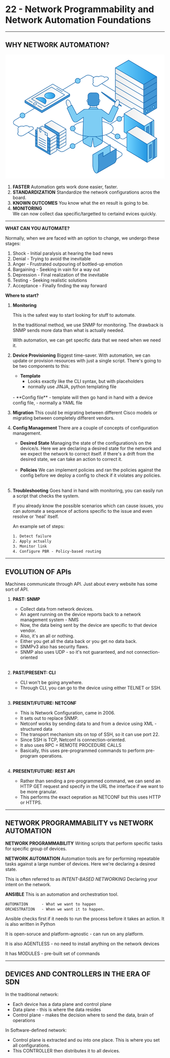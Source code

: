 
# 22 - Network Programmability and Network Automation Foundations #
________________________________________________________

<!-- 2021-01-14 01:47:21 -->

## WHY NETWORK AUTOMATION? ##

<p align=center>
    <img src="../Images/network-automation.png">
</p>

1. **FASTER**
    Automation gets work done easier, faster.
    <br>
2. **STANDARDIZATION** 
    Standardize the network configurations acros the board.
    <br>
3. **KNOWN OUTCOMES** 
    You know what the en result is going to be.
    <br>
4. **MONITORING**  
    We can now collect daa specific/targetted to certaind evices quickly.
______________________________________________________________

**WHAT CAN YOU AUTOMATE?**

Normally, when we are faced with an option to change, we undergo these stages:

1. Shock            - Initial paralysis at hearing the bad news
2. Denial           - Trying to avoid the inevitable
3. Anger            - Frustrated outpouring of bottled-up emotion
4. Bargaining       - Seeking in vain for a way out 
5. Depression       - Final realization of the inevitable
6. Testing          - Seeking realistic solutions
7. Acceptance       - Finally finding the way forward

**Where to start?**

1.  **Monitoring**
    
    This is the safest way to start looking for stuff to automate.

    In the traditional method, we use SNMP for monitoring. 
    The drawback is SNMP sends more data than what is actually needed. 
    
    With automation, we can get specific data that we need when we need it.
    <br>

2.  **Device Provisioning**
    Biggest time-saver. With automation, we can update or provision resources with just a single script. There's going to be two components to this:
    <br>
    - **Template**      
        - Looks exactly like the CLI syntax, but with placeholders
        - normally use JINJA, python templating file
    <br>
    - **Config file**   
        - template will then go hand in hand with a device config file,
        - normally a YAML file
    <br>

3.  **Migration**
    This could be migrating between different Cisco models or migrating between completely different vendors.
    <br>
4.  **Config Management**
    There are a couple of concepts of configuration management.
    <br>

    - **Desired State**
        Managing the state of the configuration/s on the device/s.
        Here we are declaring a desired state for the network and we expect the network 
        to correct itself. if there's a drift from the desired state, we can take an action to 
        correct it.
    <br>

    - **Policies**
        We can implement policies and ran the policies against the config before we deploy a config to check if it violates any policies.
    <br>

5.  **Troubleshooting**
    Goes hand in hand with monitoring, you can easily run a script that checks the system.
    
    If you already know the possible scenarios which can cause issues, you can automate a sequence of actions specific to the issue and even resolve or 'heal' itself.

    An example set of steps:

        1. Detect failure
        2. Apply actually
        3. Monitor link
        4. Configure PBR - Policy-based routing

______________________________________________________________

## EVOLUTION OF APIs ##

Machines communicate through API. Just about every website has some sort of API.
<br>

1.  **PAST: SNMP**
    - Collect data from network devices. 
    - An agent running on the device reports back to a network management system - NMS 
    - Now, the data being sent by the device are specific to that device vendor.
    - Also, it's an all or nothing.
    - Either you get all the data back or you get no data back.
    - SNMPv3 also has security flaws.
    - SNMP also uses UDP - so it's not guaranteed, and not connection-oriented 
    <br>

2.  **PAST/PRESENT: CLI**
    - CLI won't be going anywhere. 
    - Through CLI, you can go to the device using either TELNET or SSH.
    <br>

3.  **PRESENT/FUTURE: NETCONF**
    - This is Network Configuration, came in 2006.
    - It sets out to replace SNMP.
    - Netconf works by sending data to and from a device using XML - structured data
    - The transport mechanism sits on top of SSH, so it can use port 22.
    - Since SSH is TCP, Netconf is connection-oriented.
    - It also uses RPC = REMOTE PROCEDURE CALLS
    - Basically, this uses pre-programmed commands to perform pre-program operations.
    <br>

4.  **PRESENT/FUTURE: REST API**
    - Rather than sending a pre-programmed command, we can send an HTTP GET request and specify in the URL the interface if we want to be more granular.
    - This performs the exact oepration as NETCONF but this uses HTTP or HTTPS.
______________________________________________________________

## NETWORK PROGRAMMABILITY vs NETWORK AUTOMATION ##

**NETWORK PROGRAMMABILITY**
Writing scripts that perform specific tasks for specific group of devices.

**NETWORK AUTOMATION**
Automation tools are for performing repeatable tasks against a large number of devices. Here we're declaring a desired state.

This is often referred to as *INTENT-BASED NETWORKING*
Declaring your intent on the network.

**ANSIBLE**
This is an automation and orchestration tool.

    AUTOMATION      - What we want to happen
    ORCHESTRATION   - When we want it to happen.

Ansible checks first if it needs to run the process before it takes an action. It is also written in Python

It is open-soruce and platform-agnostic - can run on any platform.

It is also AGENTLESS - no need to install anything on the network devices

It has MODULES - pre-built set of commands
______________________________________________________________

## DEVICES AND CONTROLLERS IN THE ERA OF SDN  ##

In the traditional network:

- Each device has a data plane and control plane
- Data plane        - this is where the data resides
- Control plane     - makes the decision where to send the data, brain of operations

In Software-defined network:

- Control plane is extracted and ou into one place. This is where you set all configurations.
- This CONTROLLER then distributes it to all devices.

